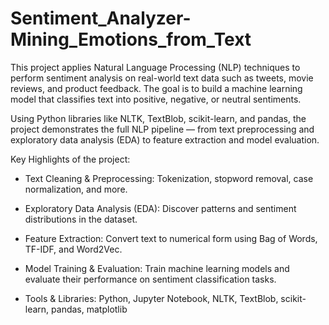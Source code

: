 # Sentiment_Analyzer-Mining_Emotions_from_Text

This project applies Natural Language Processing (NLP) techniques to perform sentiment analysis on real-world text data such as tweets, movie reviews, and product feedback. The goal is to build a machine learning model that classifies text into positive, negative, or neutral sentiments.

Using Python libraries like NLTK, TextBlob, scikit-learn, and pandas, the project demonstrates the full NLP pipeline — from text preprocessing and exploratory data analysis (EDA) to feature extraction and model evaluation.

Key Highlights of the project: 
- Text Cleaning & Preprocessing: Tokenization, stopword removal, case normalization, and more.

- Exploratory Data Analysis (EDA): Discover patterns and sentiment distributions in the dataset.

- Feature Extraction: Convert text to numerical form using Bag of Words, TF-IDF, and Word2Vec.

- Model Training & Evaluation: Train machine learning models and evaluate their performance on sentiment classification tasks.

- Tools & Libraries: Python, Jupyter Notebook, NLTK, TextBlob, scikit-learn, pandas, matplotlib
